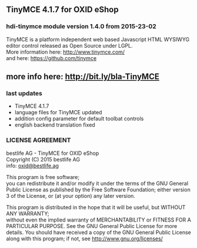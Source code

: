 ## TinyMCE 4.1.7 for OXID eShop
### hdi-tinymce module version 1.4.0 from 2015-23-02
TinyMCE is a platform independent web based Javascript HTML WYSIWYG editor control released as Open Source under LGPL.  
More information here: http://www.tinymce.com/  
and here: https://github.com/tinymce

## more info here: http://bit.ly/bla-TinyMCE

### last updates
* TinyMCE 4.1.7
* language files for TinyMCE updated
* addition config parameter for default toolbat controls
* english backend translation fixed

### LICENSE AGREEMENT 
   bestlife AG - TinyMCE for OXID eShop  
   Copyright (C) 2015  bestlife AG  
   info:  oxid@bestlife.ag  
  
   This program is free software;  
   you can redistribute it and/or modify it under the terms of the GNU General Public License as published by the Free Software Foundation;
   either version 3 of the License, or (at your option) any later version.
  
   This program is distributed in the hope that it will be useful, but WITHOUT ANY WARRANTY;  
   without even the implied warranty of MERCHANTABILITY or FITNESS FOR A PARTICULAR PURPOSE. See the GNU General Public License for more details.
   You should have received a copy of the GNU General Public License along with this program; if not, see <http://www.gnu.org/licenses/>
